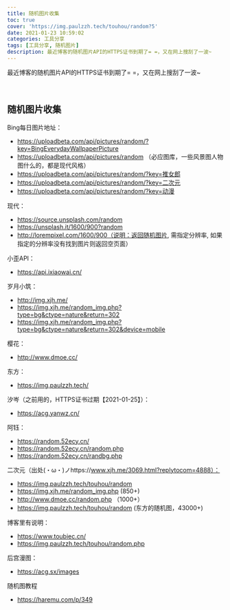```yaml
---
title: 随机图片收集
toc: true
cover: 'https://img.paulzzh.tech/touhou/random?5'
date: 2021-01-23 10:59:02
categories: 工具分享
tags: [工具分享, 随机图片]
description: 最近博客的随机图片API的HTTPS证书到期了= =，又在网上搜刮了一波~
---
```


最近博客的随机图片API的HTTPS证书到期了= =，又在网上搜刮了一波~

<br/>

<!--more-->

## **随机图片收集**

Bing每日图片地址：

-   https://uploadbeta.com/api/pictures/random/?key=BingEverydayWallpaperPicture
-   https://uploadbeta.com/api/pictures/random （必应图库，一些风景图人物图什么的，都是现代风格）
-   https://uploadbeta.com/api/pictures/random/?key=推女郎
-   https://uploadbeta.com/api/pictures/random/?key=二次元
-   https://uploadbeta.com/api/pictures/random/?key=动漫

现代：

-   https://source.unsplash.com/random
-   https://unsplash.it/1600/900?random
-   http://lorempixel.com/1600/900（说明：返回随机图片, 需指定分辨率, 如果指定的分辨率没有找到图片则返回空页面）

小歪API：

-   https://api.ixiaowai.cn/

岁月小筑：

-   http://img.xjh.me/
-   https://img.xjh.me/random_img.php?type=bg&ctype=nature&return=302
-   https://img.xjh.me/random_img.php?type=bg&ctype=nature&return=302&device=mobile

樱花：

-   http://www.dmoe.cc/

东方：

-   https://img.paulzzh.tech/

汐岑（之前用的，HTTPS证书过期【2021-01-25】）：

-   https://acg.yanwz.cn/

阿钰：

-   https://random.52ecy.cn/
-   https://random.52ecy.cn/random.php
-   https://random.52ecy.cn/randbg.php

二次元（出处(・ω・)ノhttps://www.xjh.me/3069.html?replytocom=4888）：

-   https://img.paulzzh.tech/touhou/random
-   https://img.xjh.me/random_img.php (850+) 
-   http://www.dmoe.cc/random.php （1000+）
-   https://img.paulzzh.tech/touhou/random (东方的随机图，43000+)

博客里有说明：

-   https://www.toubiec.cn/
-   https://img.paulzzh.tech/touhou/random.php

后宫漫图：

-   https://acg.sx/images

随机图教程

-   https://haremu.com/p/349


<br/>
